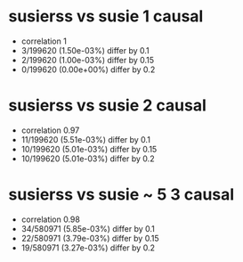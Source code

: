 # susierss vs susie  1 causal

- correlation 1
- 3/199620 (1.50e-03%) differ by 0.1
- 2/199620 (1.00e-03%) differ by 0.15
- 0/199620 (0.00e+00%) differ by 0.2


# susierss vs susie  2 causal

- correlation 0.97
- 11/199620 (5.51e-03%) differ by 0.1
- 10/199620 (5.01e-03%) differ by 0.15
- 10/199620 (5.01e-03%) differ by 0.2


# susierss vs susie  ~ 5 3 causal

- correlation 0.98
- 34/580971 (5.85e-03%) differ by 0.1
- 22/580971 (3.79e-03%) differ by 0.15
- 19/580971 (3.27e-03%) differ by 0.2


